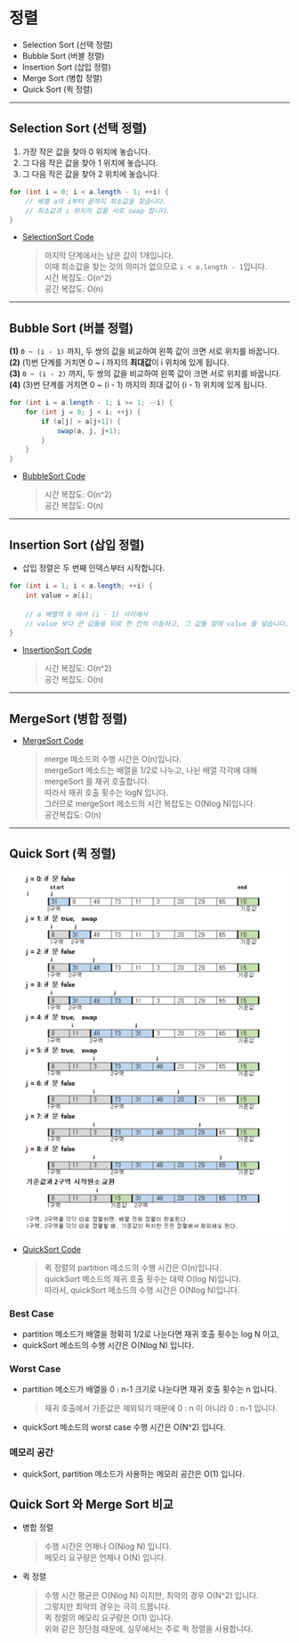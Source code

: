 # 정렬
* Selection Sort (선택 정렬)
* Bubble Sort (버블 정렬)
* Insertion Sort (삽입 정렬)
* Merge Sort (병합 정렬)
* Quick Sort (퀵 정렬)

---

## Selection Sort (선택 정렬)
1. 가장 작은 값을 찾아 0 위치에 놓습니다.
2. 그 다음 작은 값을 찾아 1 위치에 놓습니다.
3. 그 다음 작은 값을 찾아 2 위치에 놓습니다.

```java
for (int i = 0; i < a.length - 1; ++i) {
    // 배열 a의 i부터 끝까지 최소값을 찾습니다.
    // 최소값과 i 위치의 값을 서로 swap 합니다.
}
```
* [SelectionSort Code](/src/com/study/sort/selection/SelectionSort.java)
    > 마지막 단계에서는 남은 값이 1개입니다.<br>
    이때 최소값을 찾는 것의 의미가 없으므로 ```i < a.length - 1```입니다.<br>
    시간 복잡도: O(n^2)<br>
    공간 복잡도: O(n)

---

## Bubble Sort (버블 정렬)
**(1)** ```0 ~ (i - 1)``` 까지, 두 쌍의 값을 비교하여 왼쪽 값이 크면 서로 위치를 바꿉니다.<br>
**(2)** (1)번 단계를 거치면 0 ~ i 까지의 **최대값**이 i 위치에 있게 됩니다.<br>
**(3)** ```0 ~ (i - 2)``` 까지, 두 쌍의 값을 비교하여 왼쪽 값이 크면 서로 위치를 바꿉니다.<br>
**(4)** (3)번 단계를 거치면 0 ~ (i - 1) 까지의 최대 값이 (i - 1) 위치에 있게 됩니다.

```java
for (int i = a.length - 1; i >= 1; --i) {
    for (int j = 0; j < i; ++j) {
        if (a[j] > a[j+1]) {
            swap(a, j, j+1);
        }
    }
}
```
* [BubbleSort Code](/src/com/study/sort/bubble/BubbleSort.java)
    > 시간 복잡도: O(n^2)<br>
    공간 복잡도: O(n)

---

## Insertion Sort (삽입 정렬)
* 삽입 정렬은 두 번째 인덱스부터 시작합니다.

```java
for (int i = 1; i < a.length; ++i) {
    int value = a[i];
    
    // a 배열의 0 에서 (i - 1) 사이에서
    // value 보다 큰 값들을 뒤로 한 칸씩 이동하고, 그 값들 앞에 value 를 넣습니다.
}
```
* [InsertionSort Code](/src/com/study/sort/insertion/InsertionSort.java)
    > 시간 복잡도: O(n^2)<br>
    공간 복잡도: O(n)

---

## MergeSort (병합 정렬)
* [MergeSort Code](/src/com/study/sort/merge/MergeSort.java)
    > merge 메소드의 수행 시간은 O(n)입니다.<br>
    mergeSort 메소드는 배열을 1/2로 나누고, 나뉜 배열 각각에 대해 mergeSort 를 재귀 호출합니다.<br>
    따라서 재귀 호출 횟수는 logN 입니다.<br>
    그러므로 mergeSort 메소드의 시간 복잡도는 O(Nlog N)입니다.<br>
    공간복잡도: O(n)

---

## Quick Sort (퀵 정렬)
![QuickSort](/doc/img/QuickSort.png)
* [QuickSort Code](/src/com/study/sort/quick/QuickSort.java)
    > 퀵 정렬의 partition 메소드의 수행 시간은 O(n)입니다.<br>
    quickSort 메소드의 재귀 호출 횟수는 대략 O(log N)입니다.<br>
    따라서, quickSort 메소드의 수행 시간은 O(Nlog N)입니다.

### Best Case
* partition 메소드가 배열을 정확히 1/2로 나눈다면 재귀 호출 횟수는 log N 이고,
* quickSort 메소드의 수행 시간은 O(Nlog N) 입니다.

### Worst Case
* partition 메소드가 배열을 0 : n-1 크기로 나눈다면 재귀 호출 횟수는 n 입니다.
    > 재귀 호출에서 기준값은 제외되기 때문에 0 : n 이 아니라 0 : n-1 입니다.
* quickSort 메소드의 worst case 수행 시간은 O(N^2) 입니다.

### 메모리 공간
* quickSort, partition 메소드가 사용하는 메모리 공간은 O(1) 입니다.

## Quick Sort 와 Merge Sort 비교
* 병합 정렬
    > 수행 시간은 언제나 O(Nlog N) 입니다.<br>
    메모리 요구량은 언제나 O(N) 입니다.
* 퀵 정렬
    > 수행 시간 평균은 O(Nlog N) 이지만, 최악의 경우 O(N^2) 입니다.<br>
    그렇지만 최악의 경우는 극히 드뭅니다.<br>
    퀵 정렬의 메모리 요구량은 O(1) 입니다.<br>
    위와 같은 장단점 때문에, 실무에서는 주로 퀵 정렬을 사용합니다.